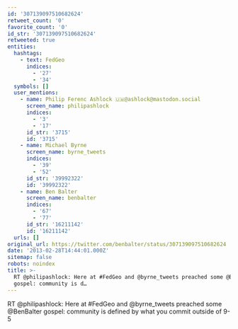 ```yaml
---
id: '307139097510682624'
retweet_count: '0'
favorite_count: '0'
id_str: '307139097510682624'
retweeted: true
entities:
  hashtags:
    - text: FedGeo
      indices:
        - '27'
        - '34'
  symbols: []
  user_mentions:
    - name: Philip Ferenc Ashlock 🇺🇲@ashlock@mastodon.social
      screen_name: philipashlock
      indices:
        - '3'
        - '17'
      id_str: '3715'
      id: '3715'
    - name: Michael Byrne
      screen_name: byrne_tweets
      indices:
        - '39'
        - '52'
      id_str: '39992322'
      id: '39992322'
    - name: Ben Balter
      screen_name: benbalter
      indices:
        - '67'
        - '77'
      id_str: '16211142'
      id: '16211142'
  urls: []
original_url: https://twitter.com/benbalter/status/307139097510682624
date: '2013-02-28T14:44:01.000Z'
sitemap: false
robots: noindex
title: >-
  RT @philipashlock: Here at #FedGeo and @byrne_tweets preached some @BenBalter
  gospel: community is d…
---
```


RT @philipashlock: Here at #FedGeo and @byrne_tweets preached some @BenBalter gospel: community is defined by what you commit outside of 9-5